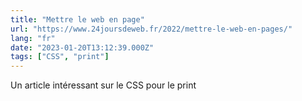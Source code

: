 ```yaml
---
title: "Mettre le web en page"
url: "https://www.24joursdeweb.fr/2022/mettre-le-web-en-pages/"
lang: "fr"
date: "2023-01-20T13:12:39.000Z"
tags: ["CSS", "print"]
---
```


Un article intéressant sur le CSS pour le print

